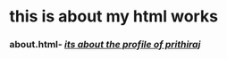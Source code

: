 # this is about my html works
### about.html- [*its about the profile of prithiraj*](https://shibili1010.github.io/webpages/about.html)
